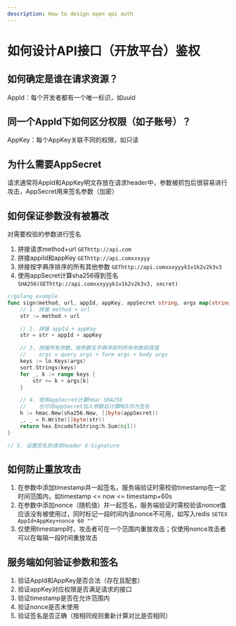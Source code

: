 ```yaml
---
description: How to design open api auth
---
```


# 如何设计API接口（开放平台）鉴权

## 如何确定是谁在请求资源？

AppId：每个开发者都有一个唯一标识，如uuid

## 同一个AppId下如何区分权限（如子账号）？

AppKey：每个AppKey关联不同的权限，如只读

## 为什么需要AppSecret

请求通常将AppId和AppKey明文存放在请求header中，参数被抓包后很容易进行攻击，AppSecret用来签名参数（加密）

## 如何保证参数没有被篡改

对需要校验的参数进行签名
1. 拼接请求method+url
   `GEThttp://api.com`
2. 拼接appiId和appKey
   `GEThttp://api.comxxxyyy`
3. 拼接按字典序排序的所有其他参数
   `GEThttp://api.comxxxyyyk1v1k2v2k3v3`
4. 使用appSecret计算sha256得到签名
   `SHA256(GEThttp://api.comxxxyyyk1v1k2v2k3v3, secret)`

```go
//golang example
func sign(method, url, appId, appKey, appSecret string, args map[string]string) string {
	// 1. 拼接 method + url
	str := method + url

	// 2. 拼接 appId + appKey
	str = str + appId + appKey

	// 3. 拼接所有参数，按参数名字典序排列所有参数和其值
    //    args = query args + form args + body args
	keys := lo.Keys(args)
	sort.Strings(keys)
	for _, k := range keys {
		str += k + args[k]
	}

	// 4. 使用appSecret计算hmac SHA256
    //    也可将appSecret加入参数后计算MD5作为签名
	h := hmac.New(sha256.New, []byte(appSecret))
	_, _ = h.Write([]byte(str))
	return hex.EncodeToString(h.Sum(nil))
}

// 5. 设置签名到请求header X-Signature
```

## 如何防止重放攻击

1. 在参数中添加timestamp并一起签名，服务端验证时需校验timestamp在一定时间范围内，如timestamp <= now <= timestamp+60s
2. 在参数中添加nonce（随机值）并一起签名，服务端验证时需校验该nonce值应该没有被使用过，同时标记一段时间内该nonce不可用，如写入redis `SETEX AppId+AppKey+nonce 60 ""`
3. 仅使用timestamp时，攻击者可在一个范围内重放攻击；仅使用nonce攻击者可以在每隔一段时间重放攻击

## 服务端如何验证参数和签名

1. 验证AppId和AppKey是否合法（存在且配套）
2. 验证appKey对应权限是否满足请求的接口
3. 验证timestamp是否在允许范围内
4. 验证nonce是否未使用
5. 验证签名是否正确（按相同规则重新计算对比是否相同）
